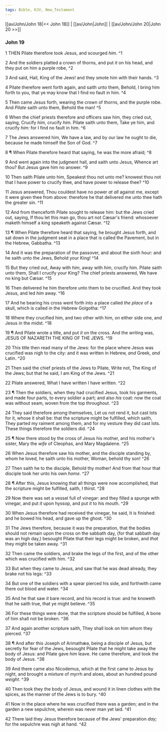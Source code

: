```yaml
---
tags: Bible, KJV, New_Testament
---
```


[[av/John/John 18|<< John 18]] | [[av/John|John]] | [[av/John/John 20|John 20 >>]]

### John 19

1 THEN Pilate therefore took Jesus, and scourged _him_. ^1

2 And the soldiers platted a crown of thorns, and put _it_ on his head, and they put on him a purple robe, ^2

3 And said, Hail, King of the Jews! and they smote him with their hands. ^3

4 Pilate therefore went forth again, and saith unto them, Behold, I bring him forth to you, that ye may know that I find no fault in him. ^4

5 Then came Jesus forth, wearing the crown of thorns, and the purple robe. And _Pilate_ saith unto them, Behold the man! ^5

6 When the chief priests therefore and officers saw him, they cried out, saying, Crucify _him_, crucify _him_. Pilate saith unto them, Take ye him, and crucify _him:_ for I find no fault in him. ^6

7 The Jews answered him, We have a law, and by our law he ought to die, because he made himself the Son of God. ^7

8 ¶ When Pilate therefore heard that saying, he was the more afraid; ^8

9 And went again into the judgment hall, and saith unto Jesus, Whence art thou? But Jesus gave him no answer. ^9

10 Then saith Pilate unto him, Speakest thou not unto me? knowest thou not that I have power to crucify thee, and have power to release thee? ^10

11 Jesus answered, Thou couldest have no power _at_ _all_ against me, except it were given thee from above: therefore he that delivered me unto thee hath the greater sin. ^11

12 And from thenceforth Pilate sought to release him: but the Jews cried out, saying, If thou let this man go, thou art not Cæsar's friend: whosoever maketh himself a king speaketh against Cæsar. ^12

13 ¶ When Pilate therefore heard that saying, he brought Jesus forth, and sat down in the judgment seat in a place that is called the Pavement, but in the Hebrew, Gabbatha. ^13

14 And it was the preparation of the passover, and about the sixth hour: and he saith unto the Jews, Behold your King! ^14

15 But they cried out, Away with _him_, away with _him_, crucify him. Pilate saith unto them, Shall I crucify your King? The chief priests answered, We have no king but Cæsar. ^15

16 Then delivered he him therefore unto them to be crucified. And they took Jesus, and led _him_ away. ^16

17 And he bearing his cross went forth into a place called _the_ _place_ of a skull, which is called in the Hebrew Golgotha: ^17

18 Where they crucified him, and two other with him, on either side one, and Jesus in the midst. ^18

19 ¶ And Pilate wrote a title, and put _it_ on the cross. And the writing was, JESUS OF NAZARETH THE KING OF THE JEWS. ^19

20 This title then read many of the Jews: for the place where Jesus was crucified was nigh to the city: and it was written in Hebrew, _and_ Greek, _and_ Latin. ^20

21 Then said the chief priests of the Jews to Pilate, Write not, The King of the Jews; but that he said, I am King of the Jews. ^21

22 Pilate answered, What I have written I have written. ^22

23 ¶ Then the soldiers, when they had crucified Jesus, took his garments, and made four parts, to every soldier a part; and also _his_ coat: now the coat was without seam, woven from the top throughout. ^23

24 They said therefore among themselves, Let us not rend it, but cast lots for it, whose it shall be: that the scripture might be fulfilled, which saith, They parted my raiment among them, and for my vesture they did cast lots. These things therefore the soldiers did. ^24

25 ¶ Now there stood by the cross of Jesus his mother, and his mother's sister, Mary the _wife_ of Cleophas, and Mary Magdalene. ^25

26 When Jesus therefore saw his mother, and the disciple standing by, whom he loved, he saith unto his mother, Woman, behold thy son! ^26

27 Then saith he to the disciple, Behold thy mother! And from that hour that disciple took her unto his own _home_. ^27

28 ¶ After this, Jesus knowing that all things were now accomplished, that the scripture might be fulfilled, saith, I thirst. ^28

29 Now there was set a vessel full of vinegar: and they filled a spunge with vinegar, and put _it_ upon hyssop, and put _it_ to his mouth. ^29

30 When Jesus therefore had received the vinegar, he said, It is finished: and he bowed his head, and gave up the ghost. ^30

31 The Jews therefore, because it was the preparation, that the bodies should not remain upon the cross on the sabbath day, (for that sabbath day was an high day,) besought Pilate that their legs might be broken, and _that_ they might be taken away. ^31

32 Then came the soldiers, and brake the legs of the first, and of the other which was crucified with him. ^32

33 But when they came to Jesus, and saw that he was dead already, they brake not his legs: ^33

34 But one of the soldiers with a spear pierced his side, and forthwith came there out blood and water. ^34

35 And he that saw _it_ bare record, and his record is true: and he knoweth that he saith true, that ye might believe. ^35

36 For these things were done, that the scripture should be fulfilled, A bone of him shall not be broken. ^36

37 And again another scripture saith, They shall look on him whom they pierced. ^37

38 ¶ And after this Joseph of Arimathæa, being a disciple of Jesus, but secretly for fear of the Jews, besought Pilate that he might take away the body of Jesus: and Pilate gave _him_ leave. He came therefore, and took the body of Jesus. ^38

39 And there came also Nicodemus, which at the first came to Jesus by night, and brought a mixture of myrrh and aloes, about an hundred pound _weight_. ^39

40 Then took they the body of Jesus, and wound it in linen clothes with the spices, as the manner of the Jews is to bury. ^40

41 Now in the place where he was crucified there was a garden; and in the garden a new sepulchre, wherein was never man yet laid. ^41

42 There laid they Jesus therefore because of the Jews' preparation _day;_ for the sepulchre was nigh at hand. ^42
